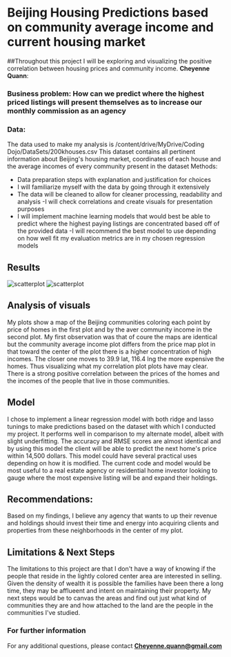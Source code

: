 # Beijing Housing Predictions based on community average income and current housing market
##Throughout this project I will be exploring and visualizing the positive correlation between housing prices and community income.
**Cheyenne Quann**: 
### Business problem: How can we predict where the highest priced listings will present themselves as to increase our monthly commission as an agency
### Data: 
The data used to make my analysis is
/content/drive/MyDrive/Coding Dojo/DataSets/200khouses.csv This dataset contains all pertinent information about Beijing's housing market, coordinates of each house and the average incomes of every community present in the dataset
  Methods:
- Data preparation steps with explanation and justification for choices
- I will familiarize myself with the data by going through it extensively 
- The data will be cleaned to allow for cleaner processing, readability and analysis
-I will check correlations and create visuals for presentation purposes
- I will implement machine learning models that would best be able to predict where the highest paying listings are concentrated based off of the provided data 
-I will recommend the best model to use depending on how well fit my evaluation metrics are in my chosen regression models
## Results
![scatterplot]() 
![scatterplot]() 
## Analysis of visuals
My plots show a map of the Beijing communities coloring each point by price of homes in the first plot and by the aver community income in the second plot.
My first observation was that of coure the maps are identical but the community average income plot differs from the price map plot in that toward the center of the plot there is a higher concentration of high incomes.
The closer one moves to 39.9 lat, 116.4 lng the more expensive the homes. Thus visualizing what my correlation plot plots have may clear. There is a strong positive correlation between the prices of the homes and the incomes of the people that live in those communities.
## Model
I chose to implement a linear regression model with both ridge and lasso tunings to make predictions based on the dataset with which I conducted my project. It performs well in comparison to my alternate model, albeit with slight underfitting. The accuracy and RMSE scores are almost identical and by using this model the client will be able to predict the next home's price within 14,500 dollars. This model could have several practical uses depending on how it is modified. The current code and model would be most useful to a real estate agency or residential home investor looking to gauge where the most expensive listing will be and expand their holdings.

## Recommendations:
Based on my findings, I believe any agency that wants to up their revenue and holdings should invest their time and energy into acquiring clients and properties from these neighborhoods in the center of my plot.
## Limitations & Next Steps
The limitations to this project are that I don't have a way of knowing if the people that reside in the lightly colored center area are interested in selling. Given the density of wealth it is possible the families have been there a long time, they may be afflueent and intent on maintaining their property. My next steps would be to canvas the areas and find out just what kind of communities they are and how attached to the land are the people in the communities I've studied.
### For further information
For any additional questions, please contact **Cheyenne.quann@gmail.com**
